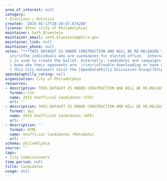 ```yaml
---
area_of_interest: null
category:
- Elections / Politics
created: '2015-03-17T18:10:47.674208'
license: Other (City of Philadelphia)
maintainer: Seth Bluestein
maintainer_email: seth.bluestein@phila.gov
maintainer_link: null
maintainer_phone: null
notes: "***THIS DATASET IS UNDER CONSTRUCTION AND WILL BE RE-RELEASED SHORTLY***\r\
  \n\r\nThe individuals who are candidates for elected office.  Internally, this information\
  \ is used to create the ballot. Externally, candidates and campaigns will want to\
  \ know who their opponents are. \r\n\r\nTrouble downloading or have questions about\
  \ this City dataset? Visit the [OpenDataPhilly Discussion Group](http://www.phila.gov/data/discuss/)"
opendataphilly_rating: null
organization: City of Philadelphia
resources:
- description: THIS DATASET IS UNDER CONSTRUCTION AND WILL BE RE-RELEASED SHORTLY
  format: CSV
  name: 2015 Unofficial Candidates (CSV)
  url: ''
- description: THIS DATASET IS UNDER CONSTRUCTION AND WILL BE RE-RELEASED SHORTLY
  format: api
  name: 2015 Unofficial Candidates (API)
  url: ''
- description: ''
  format: HTML
  name: Unofficial Candidates (Metadata)
  url: ''
schema: philadelphia
source: ''
tags:
- City Commissioners
time_period: null
title: Candidates
usage: null
---
```

